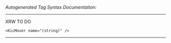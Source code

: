 _Autogenerated Tag Syntax Documentation:_

---
XRW TO DO

```
<KicMover name="(string)" />
```



---
